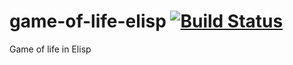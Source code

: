 # game-of-life-elisp [![Build Status](https://travis-ci.org/osxi/game-of-life-elisp.svg?branch=master)](https://travis-ci.org/osxi/game-of-life-elisp)
Game of life in Elisp
